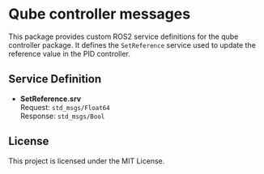 # Qube controller messages

This package provides custom ROS2 service definitions for the qube controller package. It defines the `SetReference` service used to update the reference value in the PID controller.

## Service Definition

- **SetReference.srv**  
  Request: `std_msgs/Float64`  
  Response: `std_msgs/Bool`  

## License

This project is licensed under the MIT License.

